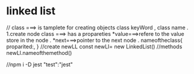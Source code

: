 # linked list

// class ===> is tamplete for creating objects
class keyWord , class name .
1.create node class ===> has a propareties
*value===>refere to the value store in the node .
*next===>pointer to the next node .
nameoftheclass{
proparited:,
}
//create newLL
const newLl= new LinkedList()
//methods
newLl.nameofthemethod()

//npm i -D jest
"test":"jest"
